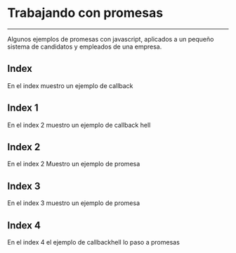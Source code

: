 # Trabajando con promesas
***
Algunos ejemplos de promesas con javascript, aplicados a un pequeño sistema de candidatos y empleados de una empresa.

## Index

En el index muestro un ejemplo de callback

## Index 1

En el index 2 muestro un ejemplo de callback hell

## Index 2

En el index 2 Muestro un ejemplo de promesa

## Index 3

En el index 3 muestro un ejemplo de promesa

## Index 4

En el index 4 el ejemplo de callbackhell lo paso a promesas
